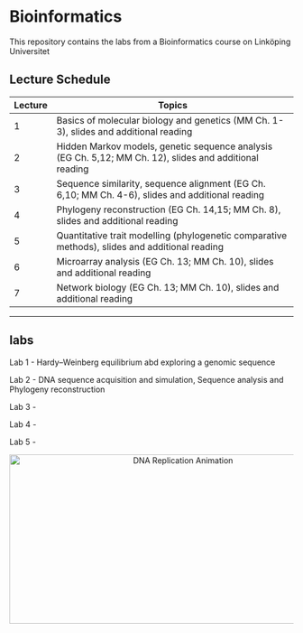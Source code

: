 # Bioinformatics
This repository contains the labs from a Bioinformatics course on Linköping Universitet 

## Lecture Schedule

| Lecture | Topics                                                                                             
|---------|-----------------------------------------------------------------------------------------------------
| 1       | Basics of molecular biology and genetics (MM Ch. 1-3), slides and additional reading               
| 2       | Hidden Markov models, genetic sequence analysis (EG Ch. 5,12; MM Ch. 12), slides and additional reading 
| 3       | Sequence similarity, sequence alignment (EG Ch. 6,10; MM Ch. 4-6), slides and additional reading  
| 4       | Phylogeny reconstruction (EG Ch. 14,15; MM Ch. 8), slides and additional reading                   
| 5       | Quantitative trait modelling (phylogenetic comparative methods), slides and additional reading     
| 6       | Microarray analysis (EG Ch. 13; MM Ch. 10), slides and additional reading                        
| 7       | Network biology (EG Ch. 13; MM Ch. 10), slides and additional reading                             

---


## labs 

Lab 1 -  Hardy–Weinberg equilibrium abd exploring a genomic sequence

Lab 2 -  DNA sequence acquisition and simulation, Sequence analysis and Phylogeny reconstruction

Lab 3 - 

Lab 4 - 

Lab 5 - 

<div align="center">
  <img src="https://tenor.com/view/science-dna-replication-gif-10400908" width="600" height="300" alt="DNA Replication Animation"/> 
</div>
